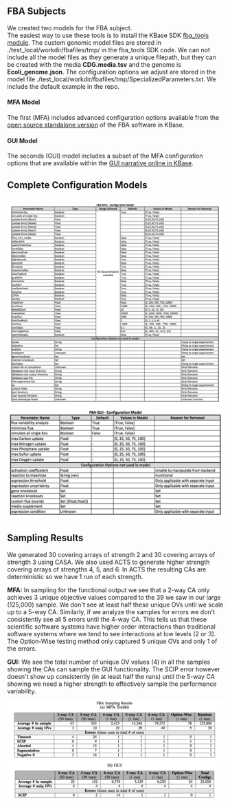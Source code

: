 ## FBA Subjects
We created two models for the FBA subject.  
The easiest way to use these tools is to install the KBase SDK [fba_tools module](https://github.com/cshenry/fba_tools).  The custom genomic model files are stored in ./test_local/workdir/fbafiles/tmp/ in the fba_tools SDK code.  We can not include all the model files as they generate a unique filepath, but they can be created with the media **CDG.media.tsv** and the genome is **Ecoli_genome.json**.  The configuration options we adjust are stored in the model file ./test_local/workdir/fbafiles/tmp/SpecializedParameters.txt.  We include the default example in the repo.

#### MFA Model
The first (MFA) includes advanced configuration options available from the [open source standalone version](https://github.com/cshenry/fba_tools/tree/master/MFAToolkit) of the FBA software in KBase.

#### GUI Model
The seconds (GUI) model includes a subset of the MFA configuration options that are available within the [GUI narrative online in KBase](https://narrative.kbase.us/#catalog/apps/fba_tools/run_flux_balance_analysis/release).

## Complete Configuration Models
![Model](FBAMFA_Model.png)
![Model](FBAGUI_Model.png)

## Sampling Results
We generated 30 covering arrays of strength 2 and 30 covering arrays of strength 3 using CASA.  We also used ACTS to generate higher strength covering arrays of strengths 4, 5, and 6.  In ACTS the resulting CAs are deterministic so we have 1 run of each strength.

**MFA:**     In sampling for the functional output we see that a 2-way CA only achieves 3 unique objective values compared to the 39 we saw in our large (125,000) sample.  We don't see at least half these unique OVs until we scale up to a 5-way CA.  Similarly, if we analyze the samples for errors we don't consistently see all 5 errors until the 4-way CA.  This tells us that these scientific software systems have higher order interactions than traditional software systems where we tend to see interactions at low levels (2 or 3).  The Option-Wise testing method only captured 5 unique OVs and only 1 of the errors.

**GUI:**     We see the total number of unique OV values (4) in all the samples showing the CAs can sample the GUI functionality.  The SCIP error however doesn't show up consistently (in at least half the runs) until the 5-way CA showing we need a higher strength to effectively sample the performance variability.

![Sampling](FBA_Sampling.png)

